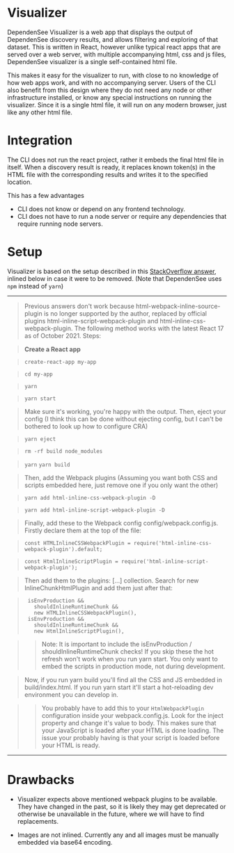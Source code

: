 # Visualizer

DependenSee Visualizer is a web app that displays the output of DependenSee discovery results, and allows filtering and exploring of that dataset. This is written in React, however unlike typical react apps that are served over a web server, with multiple accompanying html, css and js files, DependenSee visualizer is a single self-contained html file.

This makes it easy for the visualizer to run, with close to no knowledge of how web apps work, and with no accompanying server. Users of the CLI also benefit from this design where they do not need any node or other infrastructure installed, or know any special instructions on running the visualizer. Since it is a single html file, it will run on any modern browser, just like any other html file.

# Integration

The CLI does not run the react project, rather it embeds the final html file in itself. When a discovery result is ready, it replaces known token(s) in the HTML file with the corresponding results and writes it to the specified location.

This has a few advantages

- CLI does not know or depend on any frontend technology.
- CLI does not have to run a node server or require any dependencies that require running node servers.


# Setup

Visualizer is based on the setup described in this [StackOverflow answer](https://stackoverflow.com/a/69594493/975887), inlined below in case it were to be removed. (Note that DependenSee uses `npm` instead of `yarn`)

---

> Previous answers don't work because html-webpack-inline-source-plugin is no longer supported by the author, replaced by official plugins html-inline-script-webpack-plugin and html-inline-css-webpack-plugin. The following method works with the latest React 17 as of October 2021. Steps:

> **Create a React app**

> `create-react-app my-app`

> `cd my-app`

> `yarn`

> `yarn start`

>Make sure it's working, you're happy with the output. Then, eject your config (I think this can be done without ejecting config, but I can't be bothered to look up how to configure CRA)

> `yarn eject`

> `rm -rf build node_modules`

> `yarn`
> `yarn build`

>Then, add the Webpack plugins (Assuming you want both CSS and scripts embedded here, just remove one if you only want the other)

>`yarn add html-inline-css-webpack-plugin -D`

>`yarn add html-inline-script-webpack-plugin -D`

>Finally, add these to the Webpack config config/webpack.config.js. Firstly declare them at the top of the file:

> `const HTMLInlineCSSWebpackPlugin = require('html-inline-css-webpack-plugin').default;`

>`const HtmlInlineScriptPlugin = require('html-inline-script-webpack-plugin');`

>Then add them to the plugins: [...] collection. Search for new InlineChunkHtmlPlugin and add them just after that:

>      isEnvProduction &&
>        shouldInlineRuntimeChunk &&
>        new HTMLInlineCSSWebpackPlugin(),
>      isEnvProduction &&
>        shouldInlineRuntimeChunk &&
>        new HtmlInlineScriptPlugin(),


>>Note: It is important to include the isEnvProduction / shouldInlineRuntimeChunk checks! If you skip these the hot refresh won't work when you run yarn start. You only want to embed the scripts in production mode, not during development.

> Now, if you run yarn build you'll find all the CSS and JS embedded in build/index.html. If you run yarn start it'll start a hot-reloading dev environment you can develop in.

>> You probably have to add this to your `HtmlWebpackPlugin` configuration inside your webpack.config.js. Look for the inject property and change it's value to body. This makes sure that your JavaScript is loaded after your HTML is done loading. The issue your probably having is that your script is loaded before your HTML is ready.

---

# Drawbacks

- Visualizer expects above mentioned webpack plugins to be available. They have changed in the past, so it is likely they may get deprecated or otherwise be unavailable in the future, where we will have to find replacements.

- Images are not inlined. Currently any and all images must be manually embedded via base64 encoding.
